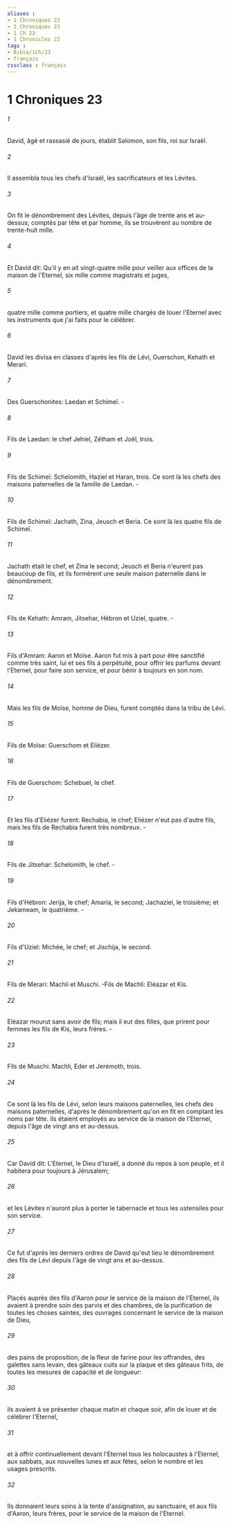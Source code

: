 ```yaml
---
aliases : 
- 1 Chroniques 23
- 1 Chroniques 23
- 1 Ch 23
- 1 Chronicles 23
tags : 
- Bible/1Ch/23
- français
cssclass : français
---
```


# 1 Chroniques 23

###### 1
David, âgé et rassasié de jours, établit Salomon, son fils, roi sur Israël.
###### 2
Il assembla tous les chefs d'Israël, les sacrificateurs et les Lévites.
###### 3
On fit le dénombrement des Lévites, depuis l'âge de trente ans et au-dessus; comptés par tête et par homme, ils se trouvèrent au nombre de trente-huit mille.
###### 4
Et David dit: Qu'il y en ait vingt-quatre mille pour veiller aux offices de la maison de l'Eternel, six mille comme magistrats et juges,
###### 5
quatre mille comme portiers, et quatre mille chargés de louer l'Eternel avec les instruments que j'ai faits pour le célébrer.
###### 6
David les divisa en classes d'après les fils de Lévi, Guerschon, Kehath et Merari.
###### 7
Des Guerschonites: Laedan et Schimeï. -
###### 8
Fils de Laedan: le chef Jehiel, Zétham et Joël, trois.
###### 9
Fils de Schimeï: Schelomith, Haziel et Haran, trois. Ce sont là les chefs des maisons paternelles de la famille de Laedan. -
###### 10
Fils de Schimeï: Jachath, Zina, Jeusch et Beria. Ce sont là les quatre fils de Schimeï.
###### 11
Jachath était le chef, et Zina le second; Jeusch et Beria n'eurent pas beaucoup de fils, et ils formèrent une seule maison paternelle dans le dénombrement.
###### 12
Fils de Kehath: Amram, Jitsehar, Hébron et Uziel, quatre. -
###### 13
Fils d'Amram: Aaron et Moïse. Aaron fut mis à part pour être sanctifié comme très saint, lui et ses fils à perpétuité, pour offrir les parfums devant l'Eternel, pour faire son service, et pour bénir à toujours en son nom.
###### 14
Mais les fils de Moïse, homme de Dieu, furent comptés dans la tribu de Lévi.
###### 15
Fils de Moïse: Guerschom et Eliézer.
###### 16
Fils de Guerschom: Schebuel, le chef.
###### 17
Et les fils d'Eliézer furent: Rechabia, le chef; Eliézer n'eut pas d'autre fils, mais les fils de Rechabia furent très nombreux. -
###### 18
Fils de Jitsehar: Schelomith, le chef. -
###### 19
Fils d'Hébron: Jerija, le chef; Amaria, le second; Jachaziel, le troisième; et Jekameam, le quatrième. -
###### 20
Fils d'Uziel: Michée, le chef; et Jischija, le second.
###### 21
Fils de Merari: Machli et Muschi. -Fils de Machli: Eléazar et Kis.
###### 22
Eléazar mourut sans avoir de fils; mais il eut des filles, que prirent pour femmes les fils de Kis, leurs frères. -
###### 23
Fils de Muschi: Machli, Eder et Jerémoth, trois.
###### 24
Ce sont là les fils de Lévi, selon leurs maisons paternelles, les chefs des maisons paternelles, d'après le dénombrement qu'on en fit en comptant les noms par tête. Ils étaient employés au service de la maison de l'Eternel, depuis l'âge de vingt ans et au-dessus.
###### 25
Car David dit: L'Eternel, le Dieu d'Israël, a donné du repos à son peuple, et il habitera pour toujours à Jérusalem;
###### 26
et les Lévites n'auront plus à porter le tabernacle et tous les ustensiles pour son service.
###### 27
Ce fut d'après les derniers ordres de David qu'eut lieu le dénombrement des fils de Lévi depuis l'âge de vingt ans et au-dessus.
###### 28
Placés auprès des fils d'Aaron pour le service de la maison de l'Eternel, ils avaient à prendre soin des parvis et des chambres, de la purification de toutes les choses saintes, des ouvrages concernant le service de la maison de Dieu,
###### 29
des pains de proposition, de la fleur de farine pour les offrandes, des galettes sans levain, des gâteaux cuits sur la plaque et des gâteaux frits, de toutes les mesures de capacité et de longueur:
###### 30
ils avaient à se présenter chaque matin et chaque soir, afin de louer et de célébrer l'Eternel,
###### 31
et à offrir continuellement devant l'Eternel tous les holocaustes à l'Eternel, aux sabbats, aux nouvelles lunes et aux fêtes, selon le nombre et les usages prescrits.
###### 32
Ils donnaient leurs soins à la tente d'assignation, au sanctuaire, et aux fils d'Aaron, leurs frères, pour le service de la maison de l'Eternel.

